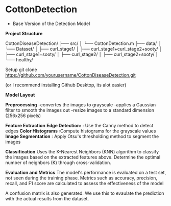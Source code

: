 # CottonDetection
- Base Version of the Detection Model

**Project Structure**

CottonDiseaseDetection/
├── src/
│   └── CottonDetection.m
├── data/
│   └── Dataset/
│       ├── curl_stage1/
│       ├── curl_stage1+curl_stage2+sooty/
│       ├── curl_stage1+sooty/
│       ├── curl_stage2/
│       ├── curl_stage2+sooty/
│       └── healthy/

Setup
git clone https://github.com/yourusername/CottonDiseaseDetection.git

(or I recommend installing Github Desktop, its alot easier)

**Model Layout**

**Preprocessing**
-convertes the images to grayscale
-applies a Gaussian filter to smooth the images out
-resize images to a standard dimension (256x256 pixels)

**Feature Extraction**
**Edge Detection:** : Use the Canny method to detect edges
**Color Histograms** :Compute histograms for the grayscale values
**Image Segmentation** : Apply Otsu's thresholding method to segment the images

**Classification**
Uses the K-Nearest Neighbors (KNN) algorithm to classify the images based on the extracted features above.
Determine the optimal number of neighbors (K) through cross-validation.

**Evaluation and Metrics**
The model's performance is evaluated on a test set, not seen during the training phase.
Metrics such as accuracy, precision, recall, and F1 score are calculated to assess the effectiveness of the model

A confusion matrix is also generated. We use this to evaulate the prediction with the actual results from the dataset.
 
